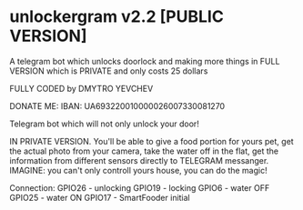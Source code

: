 # unlockergram v2.2 [PUBLIC VERSION]
A telegram bot which unlocks doorlock 
and making more things in FULL VERSION which is PRIVATE and only costs 25 dollars

FULLY CODED by DMYTRO YEVCHEV

DONATE ME: 
IBAN: UA693220010000026007330081270



Telegram bot which will not only unlock your
door! 

IN PRIVATE VERSION. You'll be able to give a food portion for yours pet, get 
the actual photo from your camera, take the water off in the flat, get the information 
from different sensors directly to TELEGRAM messanger. IMAGINE: you can't only controll 
yours house, you can do the magic! 


Connection:
GPIO26 - unlocking
GPIO19 - locking 
GPIO6  - water OFF
GPIO25 - water ON
GPIO17 - SmartFooder initial 


